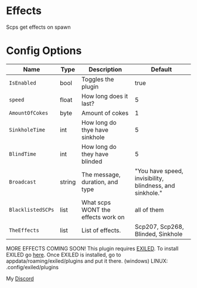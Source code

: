 # Effects
Scps get effects on spawn
# Config Options
| Name | Type | Description | Default |
| --- | --- | --- | --- |
| `IsEnabled` | bool | Toggles the plugin | true |
| `speed`| float | How long does it last? | 5 |
| `AmountOfCokes`| byte | Amount of cokes | 1 |
| `SinkholeTime` | int | How long do thye have sinkhole | 5 |
| `BlindTime` | int | How long do they have blinded | 5 |
| `Broadcast` | string | The message, duration, and type | "You have speed, invisibility, blindness, and sinkhole." |
| `BlacklistedSCPs` | list | What scps WONT the effects work on | all of them |
| `TheEffects` | list | List of effects. | Scp207, Scp268, Blinded, Sinkhole |


MORE EFFECTS COMING SOON!
This plugin requires [EXILED](https://github.com/galaxy119/EXILED/releases/tag/2.1.19).
To install EXILED go [here](https://www.youtube.com/watch?v=EUfzj8OWvQU).
Once EXILED is installed, go to appdata/roaming/exiled/plugins and put it there. (windows)
LINUX: .config/exiled/plugins

My [Discord](http://discordapp.com/users/383725483256315905)
